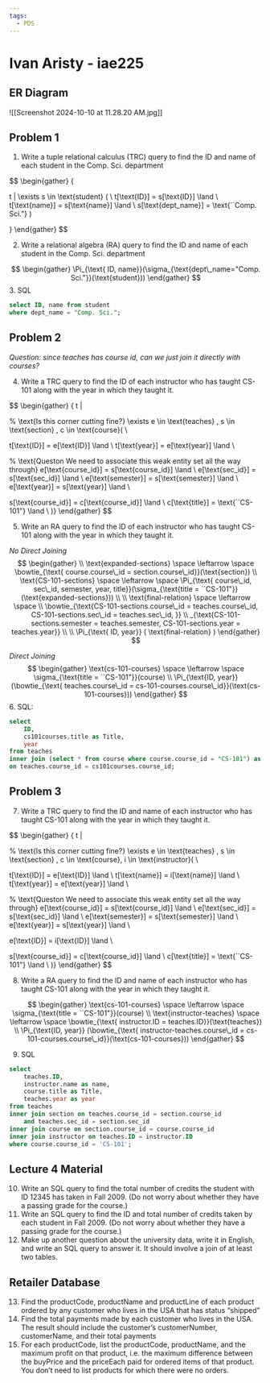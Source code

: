 ```yaml
---
tags:
  - PDS
---
```

# Ivan Aristy - iae225
## ER Diagram
![[Screenshot 2024-10-10 at 11.28.20 AM.jpg]]
## Problem 1

1. Write a tuple relational calculus (TRC) query to find the ID and name of each student in the Comp. Sci. department

$$
\begin{gather}
\{

t | \exists s \in \text{student} ( \\
t[\text{ID}] = s[\text{ID}] \land \\
t[\text{name}] = s[\text{name}] \land \\
s[\text{dept\_name}] = \text{``Comp. Sci."}
)

\}
\end{gather}
$$

2. Write a relational algebra (RA) query to find the ID and name of each student in the Comp. Sci. department

$$
\begin{gather}
\Pi_{\text{ ID, name}}(\sigma_{\text{dept\_name="Comp. Sci."}}(\text{student}))
\end{gather}
$$
3. SQL
```sql
select ID, name from student 
where dept_name = "Comp. Sci.";
```
## Problem 2

*Question: since teaches has course id, can we just join it directly with courses?*

4. Write a TRC query to find the ID of each instructor who has taught CS-101 along with the year in which they taught it.

$$
\begin{gather}
\{ t | 

% \text{Is this corner cutting fine?}
\exists 
e \in \text{teaches} , 
s \in \text{section} , 
c \in \text{course}( \\

t[\text{ID}] = e[\text{ID}] \land \\
t[\text{year}] = e[\text{year}] \land \\

% \text{Queston We need to associate this weak entity set all the way through}
e[\text{course\_id}] = s[\text{course\_id}] \land \\
e[\text{sec\_id}] = s[\text{sec\_id}] \land \\
e[\text{semester}] = s[\text{semester}] \land \\
e[\text{year}] = s[\text{year}] \land \\

s[\text{course\_id}] = c[\text{course\_id}] \land \\
c[\text{title}] = \text{``CS-101"} \land 
\\
)\}
\end{gather}
$$

5. Write an RA query to find the ID of each instructor who has taught CS-101 along with the year in which they taught it.

*No Direct Joining*
$$
\begin{gather} \\
\text{expanded-sections} \space \leftarrow \space \bowtie_{\text{ course.course\_id = section.course\_id}}(\text{section}) 
\\
\text{CS-101-sections} \space \leftarrow \space \Pi_{\text{ course\_id, sec\_id, semester, year, title}}(\sigma_{\text{title = ``CS-101"}} (\text{expanded-sections})) \\
\\
\text{final-relation} \space \leftarrow \space \\ \bowtie_{\text{CS-101-sections.course\_id = teaches.course\_id, CS-101-sections.sec\_id = teaches.sec\_id, }} \\ _{\text{CS-101-sections.semester = teaches.semester, CS-101-sections.year = teaches.year}}
\\ \\
\Pi_{\text{ ID, year}} (
\text{final-relation}
)
\end{gather}
$$

*Direct Joining*
$$
\begin{gather}
\text{cs-101-courses} \space \leftarrow \space \sigma_{\text{title = ``CS-101"}}(course) \\
\Pi_{\text{ID, year}} (\bowtie_{\text{ teaches.course\_id = cs-101-courses.course\_id}}(\text{cs-101-courses}))
\end{gather}
$$
6. SQL:
```sql
select 
	ID,
	cs101courses.title as Title,
	year
from teaches
inner join (select * from course where course.course_id = "CS-101") as cs101courses
on teaches.course_id = cs101courses.course_id;
```
## Problem 3 

7. Write a TRC query to find the ID and name of each instructor who has taught CS-101 along with the year in which they taught it.

$$
\begin{gather}
\{ t | 

% \text{Is this corner cutting fine?}
\exists 
e \in \text{teaches} , 
s \in \text{section} , 
c \in \text{course}, 
i \in \text{instructor}( \\

t[\text{ID}] = e[\text{ID}] \land \\
t[\text{name}] = i[\text{name}] \land \\
t[\text{year}] = e[\text{year}] \land \\

% \text{Queston We need to associate this weak entity set all the way through}
e[\text{course\_id}] = s[\text{course\_id}] \land \\
e[\text{sec\_id}] = s[\text{sec\_id}] \land \\
e[\text{semester}] = s[\text{semester}] \land \\
e[\text{year}] = s[\text{year}] \land \\

e[\text{ID}] = i[\text{ID}] \land \\

s[\text{course\_id}] = c[\text{course\_id}] \land \\
c[\text{title}] = \text{``CS-101"} \land 
\\
)\}
\end{gather}
$$

8. Write a RA query to find the ID and name of each instructor who has taught CS-101 along with the year in which they taught it.

$$
\begin{gather}
\text{cs-101-courses} \space \leftarrow \space \sigma_{\text{title = ``CS-101"}}(course) \\
\text{instructor-teaches} \space \leftarrow \space \bowtie_{\text{ instructor.ID = teaches.ID}}(\text{teaches})
\\
\Pi_{\text{ID, year}} (\bowtie_{\text{ instructor-teaches.course\_id = cs-101-courses.course\_id}}(\text{cs-101-courses}))
\end{gather}
$$

9. SQL
```sql
select 
    teaches.ID,
    instructor.name as name,
    course.title as Title,
    teaches.year as year
from teaches
inner join section on teaches.course_id = section.course_id 
    and teaches.sec_id = section.sec_id
inner join course on section.course_id = course.course_id
inner join instructor on teaches.ID = instructor.ID
where course.course_id = 'CS-101';
```

## Lecture 4 Material

 10. Write an SQL query to find the total number of credits the student with ID 12345 has taken in Fall 2009. (Do not worry about whether they have a passing grade for the course.)
 11. Write an SQL query to find the ID and total number of credits taken by each student in Fall 2009. (Do not worry about whether they have a passing grade for the course.)
 12. Make up another question about the university data, write it in English, and write an SQL query to answer it. It should involve a join of at least two tables.

## Retailer Database

13. Find the productCode, productName and productLine of each product ordered by any customer who lives in the USA that has status “shipped”
14. Find the total payments made by each customer who lives in the USA. The result should include the customer’s customerNumber, customerName, and their total payments
15. For each productCode, list the productCode, productName, and the maximum profit on that product, i.e. the maximum difference between the buyPrice and the priceEach paid for ordered items of that product. You don’t need to list products for which there were no orders.